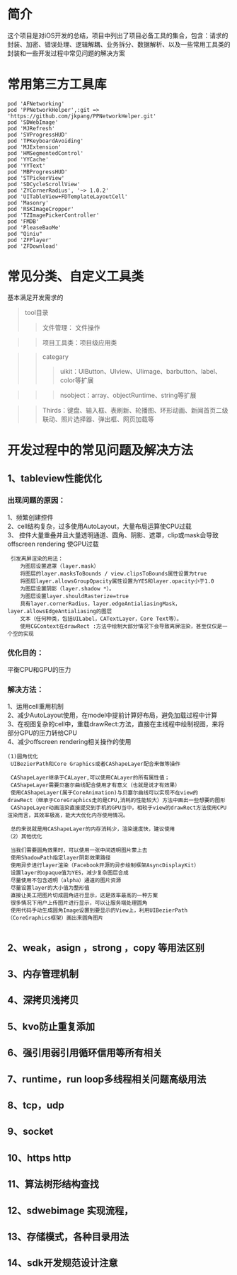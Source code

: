 # 简介    

  这个项目是对iOS开发的总结，项目中列出了项目必备工具的集合，包含：请求的封装、加密、错误处理、逻辑解耦、业务拆分、数据解析、以及一些常用工具类的封装和一些开发过程中常见问题的解决方案
  
# 常用第三方工具库     

```
pod 'AFNetworking'
pod 'PPNetworkHelper',:git => 'https://github.com/jkpang/PPNetworkHelper.git'
pod 'SDWebImage'
pod 'MJRefresh'
pod 'SVProgressHUD'
pod 'TPKeyboardAvoiding'
pod 'MJExtension'
pod 'HMSegmentedControl'
pod 'YYCache'
pod 'YYText'
pod 'MBProgressHUD'
pod 'STPickerView'
pod 'SDCycleScrollView'
pod 'ZYCornerRadius', '~> 1.0.2'
pod 'UITableView+FDTemplateLayoutCell'
pod 'Masonry'
pod 'RSKImageCropper'
pod 'TZImagePickerController'
pod 'FMDB'
pod 'PleaseBaoMe'
pod "Qiniu"
pod 'ZFPlayer'
pod 'ZFDownload'
```
# 常见分类、自定义工具类   

基本满足开发需求的
>tool目录
>>文件管理： 文件操作

>>项目工具类：项目级应用类

>>categary
>>>uikit：UIButton、UIview、UIimage、barbutton、label、color等扩展

>>>nsobject：array、objectRuntime、string等扩展

>>Thirds：键盘、输入框、表刷新、轮播图、环形动画、新闻首页二级联动、照片选择器、弹出框、网页加载等



# 开发过程中的常见问题及解决方法   

## 1、tableview性能优化     
### 出现问题的原因：   
1、频繁创建控件  
2、cell结构复杂，过多使用AutoLayout，大量布局运算使CPU过载    
3、 控件大量重叠并且大量透明通道、圆角、阴影、遮罩，clip或mask会导致offscreen rendering 使GPU过载

```
 引发离屏渲染的用法：
    为图层设置遮罩（layer.mask）
    将图层的layer.masksToBounds / view.clipsToBounds属性设置为true
    将图层layer.allowsGroupOpacity属性设置为YES和layer.opacity小于1.0
    为图层设置阴影（layer.shadow *）。
    为图层设置layer.shouldRasterize=true
    具有layer.cornerRadius，layer.edgeAntialiasingMask，layer.allowsEdgeAntialiasing的图层
    文本（任何种类，包括UILabel，CATextLayer，Core Text等）。
    使用CGContext在drawRect :方法中绘制大部分情况下会导致离屏渲染，甚至仅仅是一个空的实现
```
                    
### 优化目的：    

   平衡CPU和GPU的压力
### 解决方法：   
   1、运用cell重用机制   
   2、减少AutoLayout使用，在model中提前计算好布局，避免加载过程中计算  
   3、在视图复杂的cell中，重载drawRect:方法，直接在主线程中绘制视图，来将部分GPU的压力转给CPU   
   4、减少offscreen rendering相关操作的使用    
   
   ```
 (1)圆角优化
    UIBezierPath和Core Graphics或者CAShapeLayer配合来做等操作 
    
	CAShapeLayer继承于CALayer,可以使用CALayer的所有属性值；  
	CAShapeLayer需要贝塞尔曲线配合使用才有意义（也就是说才有效果）  
	使用CAShapeLayer(属于CoreAnimation)与贝塞尔曲线可以实现不在view的     	drawRect（继承于CoreGraphics走的是CPU,消耗的性能较大）方法中画出一些想要的图形   
	CAShapeLayer动画渲染直接提交到手机的GPU当中，相较于view的drawRect方法使用CPU渲染而言，其效率极高，能大大优化内存使用情况。
                
	总的来说就是用CAShapeLayer的内存消耗少，渲染速度快，建议使用
（2）其他优化
                  
    当我们需要圆角效果时，可以使用一张中间透明图片蒙上去
    使用ShadowPath指定layer阴影效果路径
    使用异步进行layer渲染（Facebook开源的异步绘制框架AsyncDisplayKit）
    设置layer的opaque值为YES，减少复杂图层合成
    尽量使用不包含透明（alpha）通道的图片资源
    尽量设置layer的大小值为整形值
    直接让美工把图片切成圆角进行显示，这是效率最高的一种方案
    很多情况下用户上传图片进行显示，可以让服务端处理圆角
    使用代码手动生成圆角Image设置到要显示的View上，利用UIBezierPath（CoreGraphics框架）画出来圆角图片
     
   ```
## 2、weak，asign ，strong ，copy 等用法区别  

## 3、内存管理机制  

## 4、深拷贝浅拷贝  
## 5、kvo防止重复添加      
## 6、强引用弱引用循环信用等所有相关             
## 7、runtime，run loop多线程相关问题高级用法   
## 8、tcp，udp       
## 9、socket       
## 10、https http     
## 11、算法树形结构查找      
## 12、sdwebimage 实现流程，      
## 13、存储模式，各种目录用法     
## 14、sdk开发规范设计注意     
